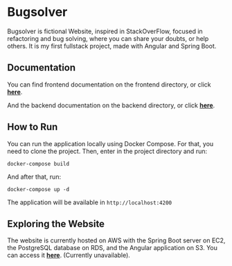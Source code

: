# Bugsolver
Bugsolver is fictional Website, inspired in StackOverFlow, focused in refactoring and bug solving, where you can share your doubts, or help others. It is my first fullstack project, made with Angular and Spring Boot.

## Documentation

You can find frontend documentation on the frontend directory, or click **[here](https://github.com/akaMiike/bugsolver/tree/main/frontend)**.

And the backend documentation on the backend directory, or click **[here](https://github.com/akaMiike/bugsolver/tree/main/backend)**.


## How to Run
You can run the application locally using Docker Compose. For that, you need to clone the project.
Then, enter in the project directory and run:

`docker-compose build`

And after that, run:

`docker-compose up -d`

The application will be available in `http://localhost:4200`

## Exploring the Website

The website is currently hosted on AWS with the Spring Boot server on EC2, the PostgreSQL database on RDS, and the Angular application on S3.
You can access it **[here](http://bugsolver.s3-website-sa-east-1.amazonaws.com/)**. (Currently unavailable).
